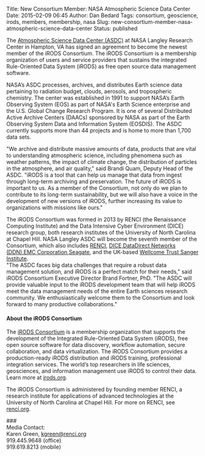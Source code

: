 Title: New Consortium Member: NASA Atmospheric Science Data Center
Date: 2015-02-09 06:45
Author: Dan Bedard
Tags: consortium, geoscience, irods, members, membership, nasa
Slug: new-consortium-member-nasa-atmospheric-science-data-center
Status: published

The [Atmospheric Science Data Center
(ASDC)](https://eosweb.larc.nasa.gov/ "NASA ASDC") at NASA Langley
Research Center in Hampton, VA has signed an agreement to become the
newest member of the iRODS Consortium. The iRODS Consortium is a
membership organization of users and service providers that sustains the
integrated Rule-Oriented Data System (iRODS) as free open source data
management software.  
<!--more-->

NASA’s ASDC processes, archives, and distributes Earth science data
pertaining to radiation budget, clouds, aerosols, and tropospheric
chemistry. The center was established in 1991 to support NASA’s Earth
Observing System (EOS) as part of NASA's Earth Science enterprise and
the U.S. Global Change Research Program. It is one of several
Distributed Active Archive Centers (DAACs) sponsored by NASA as part of
the Earth Observing System Data and Information System (EOSDIS). The
ASDC currently supports more than 44 projects and is home to more than
1,700 data sets.

"We archive and distribute massive amounts of data, products that are
vital to understanding atmospheric science, including phenomena such as
weather patterns, the impact of climate change, the distribution of
particles in the atmosphere, and air quality," said Brandi Quam, Deputy
Head of the ASDC. "iRODS is a tool that can help us manage that data
from ingest through long-term archiving and preservation. The future of
iRODS is important to us. As a member of the Consortium, not only do we
plan to contribute to its long-term sustainability, but we will also
have a voice in the development of new versions of iRODS, further
increasing its value to organizations with missions like ours."

The iRODS Consortium was formed in 2013 by RENCI (the Renaissance
Computing Institute) and the Data Intensive Cyber Environment (DICE)
research group, both research institutes of the University of North
Carolina at Chapel Hill. NASA Langley ASDC will become the seventh
member of the Consortium, which also includes [RENCI](http://renci.org),
[DICE,](http://dice.unc.edu/)[DataDirect Networks
(DDN),](http://www.ddn.com/)[EMC
Corporation,](http://www.emc.com/)[Seagate](http://http://www.seagate.com/),
and the UK-based [Wellcome Trust Sanger
Institute](https://www.sanger.ac.uk/).  
"The ASDC faces big data challenges that require a robust data
management solution, and iRODS is a perfect match for their needs," said
iRODS Consortium Executive Director Brand Fortner, PhD. "The ASDC will
provide valuable input to the iRODS development team that will help
iRODS meet the data management needs of the entire Earth sciences
research community. We enthusiastically welcome them to the Consortium
and look forward to many productive collaborations."

#### About the iRODS Consortium

The [iRODS Consortium](http://irods.org/consortium) is a membership
organization that supports the development of the Integrated
Rule-Oriented Data System (iRODS), free open source software for data
discovery, workflow automation, secure collaboration, and data
virtualization. The iRODS Consortium provides a production-ready iRODS
distribution and iRODS training, professional integration services. The
world’s top researchers in life sciences, geosciences, and information
management use iRODS to control their data. Learn more at
[irods.org](http://irods.org).

The iRODS Consortium is administered by founding member RENCI, a
research institute for applications of advanced technologies at the
University of North Carolina at Chapel Hill. For more on RENCI, see
[renci.org](http://renci.org).

\#\#\#  
Media Contact:  
Karen Green, <kgreen@renci.org>  
919.445.9648 (office)  
919.619.8213 (mobile)
